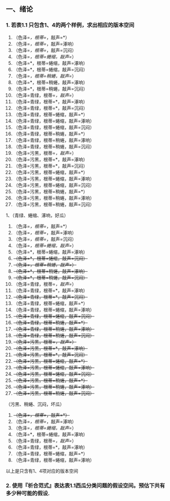 ## 一、绪论

### 1. 若表1.1 只包含1、4的两个样例，求出相应的版本空间

1. （色泽=*，根蒂=*，敲声=*）
2. （色泽=*，根蒂=*，敲声=涿响）
3. （色泽=*，根蒂=*，敲声=沉闷）
4. （色泽=*，根蒂=蜷缩，敲声=*）
5. （色泽=*，根蒂=蜷缩，敲声=涿响）
6. （色泽=*，根蒂=蜷缩，敲声=沉闷）
7. （色泽=*，根蒂=稍蜷，敲声=*）
8. （色泽=*，根蒂=稍蜷，敲声=涿响）
9.  （色泽=*，根蒂=稍蜷，敲声=沉闷）
10. （色泽=青绿，根蒂=*，敲声=*）
11. （色泽=青绿，根蒂=*，敲声=涿响）
12. （色泽=青绿，根蒂=*，敲声=沉闷）
13. （色泽=青绿，根蒂=蜷缩，敲声=*）
14. （色泽=青绿，根蒂=蜷缩，敲声=涿响）
15. （色泽=青绿，根蒂=蜷缩，敲声=沉闷）
16. （色泽=青绿，根蒂=稍蜷，敲声=*）
17. （色泽=青绿，根蒂=稍蜷，敲声=涿响）
18. （色泽=青绿，根蒂=稍蜷，敲声=沉闷）
19. （色泽=污黑，根蒂=*，敲声=*）
20. （色泽=污黑，根蒂=*，敲声=涿响）
21. （色泽=污黑，根蒂=*，敲声=沉闷）
22. （色泽=污黑，根蒂=蜷缩，敲声=*）
23. （色泽=污黑，根蒂=蜷缩，敲声=涿响）
24. （色泽=污黑，根蒂=蜷缩，敲声=沉闷）
25. （色泽=污黑，根蒂=稍蜷，敲声=*）
26. （色泽=污黑，根蒂=稍蜷，敲声=涿响）
27. （色泽=污黑，根蒂=稍蜷，敲声=沉闷）

1、（青绿、蜷缩、涿响，好瓜）
1. （色泽=*，根蒂=*，敲声=*）
2. （色泽=*，根蒂=*，敲声=涿响）
3. （色泽=*，根蒂=*，敲声=沉闷）
4. （色泽=*，根蒂=蜷缩，敲声=*）
5. （色泽=*，根蒂=蜷缩，敲声=涿响）
6. ~~（色泽=*，根蒂=蜷缩，敲声=沉闷）~~
7. ~~（色泽=*，根蒂=稍蜷，敲声=*）~~
8. ~~（色泽=*，根蒂=稍蜷，敲声=涿响）~~
9.  ~~（色泽=*，根蒂=稍蜷，敲声=沉闷）~~
10. （色泽=青绿，根蒂=*，敲声=*）
11. （色泽=青绿，根蒂=*，敲声=涿响）
12. ~~（色泽=青绿，根蒂=*，敲声=沉闷）~~
13. （色泽=青绿，根蒂=蜷缩，敲声=*）
14. （色泽=青绿，根蒂=蜷缩，敲声=涿响）
15. ~~（色泽=青绿，根蒂=蜷缩，敲声=沉闷）~~
16. ~~（色泽=青绿，根蒂=稍蜷，敲声=*）~~
17. ~~（色泽=青绿，根蒂=稍蜷，敲声=涿响）~~
18. ~~（色泽=青绿，根蒂=稍蜷，敲声=沉闷）~~
19. ~~（色泽=污黑，根蒂=*，敲声=*）~~
20. ~~（色泽=污黑，根蒂=*，敲声=涿响）~~
21. ~~（色泽=污黑，根蒂=*，敲声=沉闷）~~
22. ~~（色泽=污黑，根蒂=蜷缩，敲声=*）~~
23. ~~（色泽=污黑，根蒂=蜷缩，敲声=涿响）~~
24. ~~（色泽=污黑，根蒂=蜷缩，敲声=沉闷）~~
25. ~~（色泽=污黑，根蒂=稍蜷，敲声=*）~~
26. ~~（色泽=污黑，根蒂=稍蜷，敲声=涿响）~~
27. ~~（色泽=污黑，根蒂=稍蜷，敲声=沉闷）~~

（污黑、稍蜷、沉闷，坏瓜）

1. ~~（色泽=*，根蒂=*，敲声=*）~~
2. （色泽=*，根蒂=*，敲声=涿响）
4. （色泽=*，根蒂=蜷缩，敲声=*）
5. （色泽=*，根蒂=蜷缩，敲声=涿响）
10. （色泽=青绿，根蒂=*，敲声=*）
11. （色泽=青绿，根蒂=*，敲声=涿响）
13. （色泽=青绿，根蒂=蜷缩，敲声=*）
14. （色泽=青绿，根蒂=蜷缩，敲声=涿响）

以上是只含有1、4项对应的版本空间


### 2. 使用『析合范式』表达表1.1西瓜分类问题的假设空间。预估下共有多少种可能的假设.
